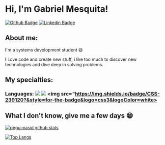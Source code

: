 # Hi, I'm Gabriel Mesquita!

[![Github Badge](https://img.shields.io/badge/-Github-000?style=flat-square&logo=Github&logoColor=white&link=https://github.com/peguimasid)](https://github.com/peguimasid)
[![Linkedin Badge](https://img.shields.io/badge/-LinkedIn-blue?style=flat-square&logo=Linkedin&logoColor=white&link=https://www.linkedin.com/in/guilhermo-masid-494677b8/)](https://www.linkedin.com/in/gabriel-mesquita-b0a379181/)


## About me:

I'm a systems development student :smile:

I Love code and create new stuff, i like too much to discover new technologies and dive deep in solving problems.

## My specialties:

### Languages: <img src="https://img.shields.io/badge/C-00599C?style=for-the-badge&logo=c&logoColor=white"/> <img src="https://img.shields.io/badge/HTML5-E34F26?style=for-the-badge&logo=html5&logoColor=white"> <img src="https://img.shields.io/badge/CSS-239120?&style=for-the-badge&logo=css3&logoColor=white>


## What I don't know, give me a few days 😁

[![peguimasid github stats](https://github-readme-stats.vercel.app/api?username=gmesquitaa&show_icons=true&title_color=fff&icon_color=6A5ACDff&text_color=f8f8f2&bg_color=171c24&count_private=true)](https://github.com/peguimasid)

[![Top Langs](https://github-readme-stats.vercel.app/api/top-langs/?username=gmesquitaa&layout=compact&title_color=fff&text_color=f8f8f2&hide=java&bg_color=171c24)](https://github.com/gmesquitaa)
